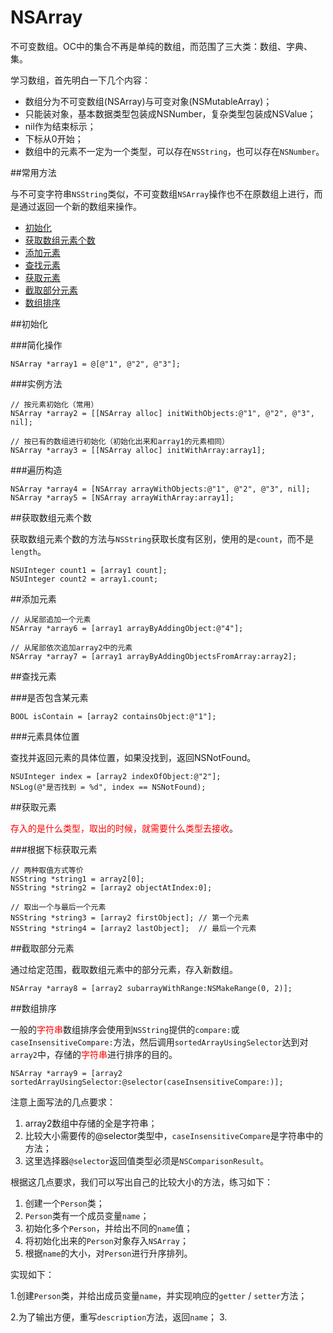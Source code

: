 # NSArray

不可变数组。OC中的集合不再是单纯的数组，而范围了三大类：数组、字典、集。

学习数组，首先明白一下几个内容：

- 数组分为不可变数组(NSArray)与可变对象(NSMutableArray)；
- 只能装对象，基本数据类型包装成NSNumber，复杂类型包装成NSValue；
- nil作为结束标示；
- 下标从0开始；
- 数组中的元素不一定为一个类型，可以存在`NSString`，也可以存在`NSNumber`。

##常用方法

与不可变字符串`NSString`类似，不可变数组`NSArray`操作也不在原数组上进行，而是通过返回一个新的数组来操作。

- [初始化](#init)
- [获取数组元素个数](#count)
- [添加元素](#append)
- [查找元素](#search)
- [获取元素](#objectAtIndex)
- [截取部分元素](#delete)
- [数组排序](#sort)

<span id='init'></span>
##初始化

###简化操作

```objc
NSArray *array1 = @[@"1", @"2", @"3"];
```

###实例方法

```objc
// 按元素初始化（常用）
NSArray *array2 = [[NSArray alloc] initWithObjects:@"1", @"2", @"3", nil];

// 按已有的数组进行初始化（初始化出来和array1的元素相同）
NSArray *array3 = [[NSArray alloc] initWithArray:array1];
```

###遍历构造

```objc
NSArray *array4 = [NSArray arrayWithObjects:@"1", @"2", @"3", nil];
NSArray *array5 = [NSArray arrayWithArray:array1];
```

<span id='count'></span>
##获取数组元素个数

获取数组元素个数的方法与`NSString`获取长度有区别，使用的是`count`，而不是`length`。

```objc
NSUInteger count1 = [array1 count];
NSUInteger count2 = array1.count;
```

<span id='append'></span>
##添加元素

```objc
// 从尾部追加一个元素
NSArray *array6 = [array1 arrayByAddingObject:@"4"];

// 从尾部依次追加array2中的元素
NSArray *array7 = [array1 arrayByAddingObjectsFromArray:array2];
```

<span id='search'></span>
##查找元素

###是否包含某元素

```objc
BOOL isContain = [array2 containsObject:@"1"];
```
###元素具体位置

查找并返回元素的具体位置，如果没找到，返回NSNotFound。

```objc
NSUInteger index = [array2 indexOfObject:@"2"];
NSLog(@"是否找到 = %d", index == NSNotFound);
```

<span id='objectAtIndex'>
##获取元素

<font color=red>存入的是什么类型，取出的时候，就需要什么类型去接收</font>。

###根据下标获取元素

```objc
// 两种取值方式等价
NSString *string1 = array2[0];
NSString *string2 = [array2 objectAtIndex:0];
```

```objc
// 取出一个与最后一个元素
NSString *string3 = [array2 firstObject]; // 第一个元素
NSString *string4 = [array2 lastObject];  // 最后一个元素
```

<span id='sub'></span>
##截取部分元素

通过给定范围，截取数组元素中的部分元素，存入新数组。

```objc
NSArray *array8 = [array2 subarrayWithRange:NSMakeRange(0, 2)];
```

<span id='sort'></span>
##数组排序

一般的<font color=red>字符串</font>数组排序会使用到`NSString`提供的`compare:`或`caseInsensitiveCompare:`方法，然后调用`sortedArrayUsingSelector`达到对`array2`中，存储的<font color=red>字符串</font>进行排序的目的。

```objc
NSArray *array9 = [array2 sortedArrayUsingSelector:@selector(caseInsensitiveCompare:)];
```

注意上面写法的几点要求：

1. array2数组中存储的全是字符串；
2. 比较大小需要传的@selector类型中，`caseInsensitiveCompare`是字符串中的方法；
3. 这里选择器`@selector`返回值类型必须是`NSComparisonResult`。

根据这几点要求，我们可以写出自己的比较大小的方法，练习如下：

1. 创建一个`Person`类；
2. `Person`类有一个成员变量`name`；
3. 初始化多个`Person`，并给出不同的`name`值；
4. 将初始化出来的`Person`对象存入`NSArray`；
5. 根据`name`的大小，对`Person`进行升序排列。

实现如下：

1.创建`Person`类，并给出成员变量`name`，并实现响应的`getter` / `setter`方法；

2.为了输出方便，重写`description`方法，返回`name`；
3. 